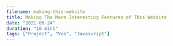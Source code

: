 ```yaml
---
filename: making-this-website
title: Making The More Interesting Features of This Website
date: "2021-06-24"
duration: "10 mins"
tags: ["Project", "Vue", "Javascript"]
---
```

